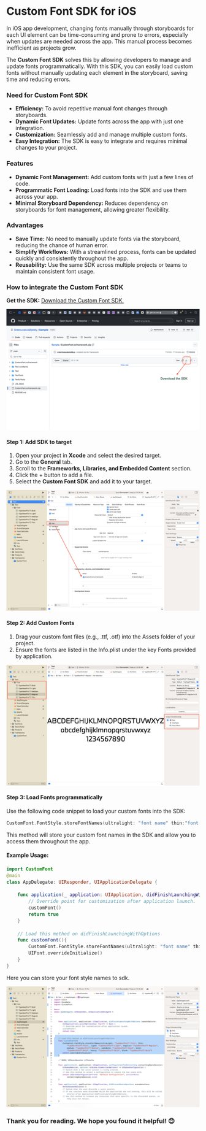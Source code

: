 # Custom Font SDK for iOS


In iOS app development, changing fonts manually through storyboards for each UI element can be time-consuming and prone to errors, especially when updates are needed across the app. This manual process becomes inefficient as projects grow.

The **Custom Font SDK** solves this by allowing developers to manage and update fonts programmatically. With this SDK, you can easily load custom fonts without manually updating each element in the storyboard, saving time and reducing errors.

### Need for Custom Font SDK
- **Efficiency:** To avoid repetitive manual font changes through storyboards.
- **Dynamic Font Updates:** Update fonts across the app with just one integration.
- **Customization:** Seamlessly add and manage multiple custom fonts.
- **Easy Integration:** The SDK is easy to integrate and requires minimal changes to your project.
### Features
- **Dynamic Font Management:** Add custom fonts with just a few lines of code.
- **Programmatic Font Loading:** Load fonts into the SDK and use them across your app.
- **Minimal Storyboard Dependency:** Reduces dependency on storyboards for font management, allowing greater flexibility.
### Advantages
- **Save Time:** No need to manually update fonts via the storyboard, reducing the chance of human error.
- **Simplify Workflows:** With a streamlined process, fonts can be updated quickly and consistently throughout the app.
- **Reusability:** Use the same SDK across multiple projects or teams to maintain consistent font usage.
### How to integrate the Custom Font SDK
**Get the SDK:** [Download the Custom Font SDK.](https://github.com/SreenuvasulaReddy/Sample/blob/main/CustomFont.xcframework.zip "Download the Custom Font SDK.")

<img src="downloadsdk.png" />

#### Step 1: Add SDK to target
1.	Open your project in **Xcode** and select the desired target.
2.	Go to the **General** tab.
3.	Scroll to the **Frameworks, Libraries, and Embedded Content** section.
4.	Click the + button to add a file.
5.	Select the **Custom Font SDK** and add it to your target.

<img src="targetsdk.png" />

#### Step 2: Add Custom Fonts
1.	Drag your custom font files (e.g., .ttf, .otf) into the Assets folder of your project.
2.	Ensure the fonts are listed in the Info.plist under the key Fonts provided by application.

<img src="loadFontfiles.png" />

#### Step 3: Load Fonts programmatically
Use the following code snippet to load your custom fonts into the SDK:

```swift
CustomFont.FontStyle.storeFontNames(ultralight: "font name" thin:"font name", light: "font name", regular: "font name", medium: "font name", semiBold: "font name", bold: "font name", heavy: "font name", black: "font name")
```
This method will store your custom font names in the SDK and allow you to access them throughout the app.
#### Example Usage:
```swift
import CustomFont
@main
class AppDelegate: UIResponder, UIApplicationDelegate {
   
    func application(_ application: UIApplication, didFinishLaunchingWithOptions launchOptions: [UIApplication.LaunchOptionsKey: Any]?) -> Bool {
        // Override point for customization after application launch.
        customFont()
        return true
    }
    
    // Load this method on didFinishLaunchingWithOptions
    func customFont(){
        CustomFont.FontStyle.storeFontNames(ultralight: "font name" thin:"font name", light: "font name", regular: "font name", medium: "font name", semiBold: "font name", bold: "font name", heavy: "font name", black: "font name")
        UIFont.overrideInitialize()
    }
}
```

Here you can store your font style names to sdk.

 <img src="codesnippet.png" />

### Thank you for reading. We hope you found it helpful! 😊

